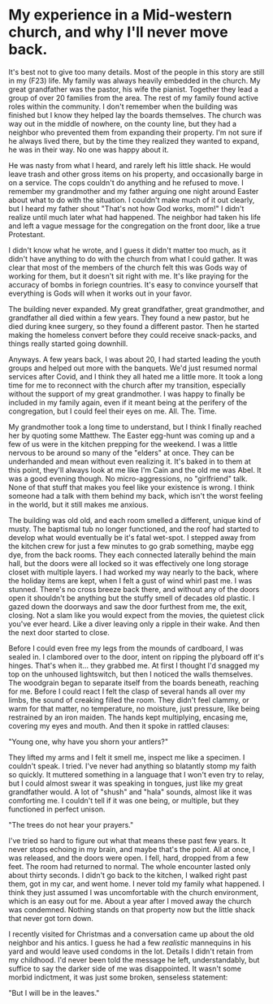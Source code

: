 # My experience in a Mid-western church, and why I'll never move back.
It's best not to give too many details. Most of the people in this story are still in my (F23) life. My family was always heavily embedded in the church. My great grandfather was the pastor, his wife the pianist. Together they lead a group of over 20 families from the area. The rest of my family found active roles within the community. I don't remember when the building was finished but I know they helped lay the boards themselves. The church was way out in the middle of nowhere, on the county line, but they had a neighbor who prevented them from expanding their property. I'm not sure if he always lived there, but by the time they realized they wanted to expand, he was in their way. No one was happy about it. 

He was nasty from what I heard, and rarely left his little shack. He would leave trash and other gross items on his property, and occasionally barge in on a service. The cops couldn't do anything and he refused to move. I remember my grandmother and my father arguing one night around Easter about what to do with the situation. I couldn't make much of it out clearly, but I heard my father shout  "That's not how God works, mom!" I didn't realize until much later what had happened. The neighbor had taken his life and left a vague message for the congregation on the front door, like a true Protestant.  

I didn't know what he wrote, and I guess it didn't matter too much, as it didn't have anything to do with the church from what I could gather. It was clear that most of the members of the church felt this was Gods way of working for them, but it doesn't sit right with me. It's like praying for the accuracy of bombs in foriegn countries. It's easy to convince yourself that everything is Gods will when it works out in your favor.

The building never expanded. My great grandfather, great grandmother, and grandfather all died within a few years. They found a new pastor, but he died during knee surgery, so they found a different pastor. Then he started making the homeless convert before they could receive snack-packs, and things really started going downhill. 

Anyways. A few years back, I was about 20, I had started leading the youth groups and helped out more with the banquets. We'd just resumed normal services after Covid, and I think they all hated me a little more. It took a long time for me to reconnect with the church after my transition, especially without the support of my great grandmother. I was happy to finally be included in my family again, even if it meant being at the perifery of the congregation, but I could feel their eyes on me. All. The. Time. 

My grandmother took a long time to understand, but I think I finally reached her by quoting some Matthew.
The Easter egg-hunt was coming up and a few of us were in the kitchen prepping for the weekend. I was a little nervous to be around so many of the "elders" at once. They can be underhanded and mean without even realizing it. It's baked in to them at this point, they'll always look at me like I'm Cain and the old me was Abel. It was a good evening though. No micro-aggressions, no "girlfriend" talk. None of that stuff that makes you feel like your existence is wrong. I think someone had a talk with them behind my back, which isn't the worst feeling in the world, but it still makes me anxious. 

The building was old old, and each room smelled a different, unique kind of musty. The baptismal tub no longer functioned, and the roof had started to develop what would eventually be it's fatal wet-spot. I stepped away from the kitchen crew for just a few minutes to go grab something, maybe egg dye, from the back rooms. They each connected laterally behind the main hall, but the doors were all locked so it was effectively one long storage closet with multiple layers. I had worked my way nearly to the back, where the holiday items are kept, when I felt a gust of wind whirl past me. I was stunned. There's no cross breeze back there, and without any of the doors open it shouldn't be anything but the stuffy smell of decades old plastic. I gazed down the doorways and saw the door furthest from me, the exit, closing. Not a slam like you would expect from the movies, the quietest click you've ever heard. Like a diver leaving only a ripple in their wake. And then the next door started to close.

Before I could even free my legs from the mounds of cardboard, I was sealed in. I clambored over to the door, intent on ripping the plyboard off it's hinges. That's when it... they grabbed me. At first I thought I'd snagged my top on the unhoused lightswitch, but then I noticed the walls themselves. The woodgrain began to separate itself from the boards beneath, reaching for me. Before I could react I felt the clasp of several hands all over my limbs, the sound of creaking filled the room. They didn't feel clammy, or warm for that matter, no temperature, no moisture, just pressure, like being restrained by an iron maiden. The hands kept multiplying, encasing me, covering my eyes and mouth. And then it spoke in rattled clauses: 

"Young one, why have you shorn your antlers?" 

They lifted my arms and I felt it smell me, inspect me like a specimen. I couldn't speak. I tried. I've never had anything so blatantly stomp my faith so quickly. It muttered something in a language that I won't even try to relay, but I could almost swear it was speaking in tongues, just like my great grandfather would. A lot of "shush" and "hala" sounds, almost like it was comforting me. I couldn't tell if it was one being, or multiple, but they functioned in perfect unison. 

"The trees do not hear your prayers."

I've tried so hard to figure out what that means these past few years. It never stops echoing in my brain, and maybe that's the point. All at once, I was released, and the doors were open. I fell, hard, dropped from a few feet. The room had returned to normal. The whole encounter lasted only about thirty seconds. I didn't go back to the kitchen, I walked right past them, got in my car, and went home. I never told my family what happened. I think they just assumed I was uncomfortable with the church environment, which is an easy out for me. About a year after I moved away the church was condemned. Nothing stands on that property now but the little shack that never got torn down.

 I recently visited for Christmas and a conversation came up about the old neighbor and his antics. I guess he had a few *realistic* mannequins in his yard and would leave used condoms in the lot. Details I didn't retain from my childhood. I'd never been told the message he left, understandably, but suffice to say the darker side of me was disappointed. It wasn't some morbid indictment, it was just some broken, senseless statement:

"But I will be in the leaves."